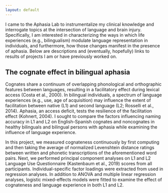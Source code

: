 ```yaml
---
layout: default
---
```

I came to the Aphasia Lab to instrumentalize my clinical knowledge and interrogate topics at the intersection of language and brain injury. Specifically, I am interested in characterizing the ways in which life experiences (e.g., bilingualism) modulate language representation in individuals, and furthermore, how those changes manifest in the presence of aphasia. Below are descriptions and (eventually, hopefully) links to results of projects I am or have previously worked on.

## The cognate effect in bilingual aphasia
Cognates share a continuum of overlapping phonological and orthographic features between languages, resulting in a facilitatory effect during lexical access (Costa et al., 2000). In bilingual individuals, a spectrum of language experiences (e.g., use, age of acquisition) may influence the extent of facilitation between native (L1) and second language (L2; Rosselli et al., 2014). Aphasia, an access deficit, tests the resilience of the facilitation effect (Kohnert, 2004). I sought to compare the factors influencing naming accuracy in L1 and L2 on English-Spanish cognates and noncognates in healthy bilinguals and bilingual persons with aphasia while examining the influence of language experience. 

In this project, we measured cognateness continuously by first computing and then taking the average of normalized Levenshtein distance ratings between written and phonetic transcriptions of the aforementioned word pairs. Next, we performed principal component analyses on L1 and L2 Language Use Questionnaire (Kastenbaum et al., 2019) scores from all participants. Individual-specific factor loadings were extracted from used in regression analyses. In addition to ANOVA and multiple linear regression analyses, logistic mixed-effects models were fitted to examine the effect of cognateness and language experience in both L1 and L2.
